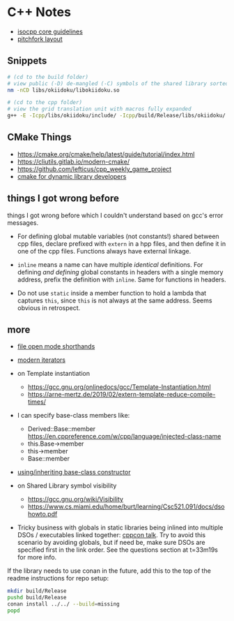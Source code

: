 # C++ Notes

- [isocpp core guidelines](https://isocpp.github.io/CppCoreGuidelines/CppCoreGuidelines)
- [pitchfork layout](https://api.csswg.org/bikeshed/?force=1&url=https://raw.githubusercontent.com/vector-of-bool/pitchfork/develop/data/spec.bs)

## Snippets

```sh
# (cd to the build folder)
# view public (-D) de-mangled (-C) symbols of the shared library sorted by address (-n)
nm -nCD libs/okiidoku/libokiidoku.so

# (cd to the cpp folder)
# view the grid translation unit with macros fully expanded
g++ -E -Icpp/libs/okiidoku/include/ -Icpp/build/Release/libs/okiidoku/ cpp/libs/okiidoku/src/okiidoku/grid.cpp | less
```

## CMake Things

- https://cmake.org/cmake/help/latest/guide/tutorial/index.html
- https://cliutils.gitlab.io/modern-cmake/
- https://github.com/lefticus/cpp_weekly_game_project
- [cmake for dynamic library developers](https://www.youtube.com/watch?v=m0DwB4OvDXk)

## things I got wrong before

things I got wrong before which I couldn't understand based on gcc's error messages.

- For defining global mutable variables (not constants!) shared between cpp files, declare prefixed with `extern` in a hpp files, and then define it in one of the cpp files. Functions always have external linkage.

- `inline` means a name can have multiple _identical_ definitions. For defining _and defining_ global constants in headers with a single memory address, prefix the definition with `inline`. Same for functions in headers.

- Do not use `static` inside a member function to hold a lambda that captures `this`, since `this` is not always at the same address. Seems obvious in retrospect.

## more

- [file open mode shorthands](https://en.cppreference.com/w/cpp/io/basic_filebuf/open)

- [modern iterators](https://www.internalpointers.com/post/writing-custom-iterators-modern-cpp)

- on Template instantiation
  - https://gcc.gnu.org/onlinedocs/gcc/Template-Instantiation.html
  - https://arne-mertz.de/2019/02/extern-template-reduce-compile-times/

- I can specify base-class members like:
  - Derived::Base::member
    https://en.cppreference.com/w/cpp/language/injected-class-name
  - this.Base->member
  - this->member
  - Base<ARGS>::member

- [using/inheriting base-class constructor](https://en.cppreference.com/w/cpp/language/using_declaration#Inheriting_constructors)

- on Shared Library symbol visibility
  - https://gcc.gnu.org/wiki/Visibility
  - https://www.cs.miami.edu/home/burt/learning/Csc521.091/docs/dsohowto.pdf

- Tricky business with globals in static libraries being inlined into multiple DSOs / executables linked together: [cppcon talk](https://www.youtube.com/watch?v=xVT1y0xWgww&ab_channel=CppCon&t=4m25s). Try to avoid this scenario by avoiding globals, but if need be, make sure DSOs are specified first in the link order. See the questions section at t=33m19s for more info.

If the library needs to use conan in the future, add this to the top of the readme instructions for repo setup:

```sh
mkdir build/Release
pushd build/Release
conan install ../../ --build=missing
popd
```